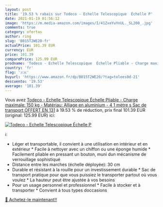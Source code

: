 ```yaml
---
layout: post
title: '19.53 % rabais sur Todeco - Echelle Telescopique  Échelle P'
date: 2021-01-19 01:56:12
image: 'https://m.media-amazon.com/images/I/41ZxeYuYnUL._SL200_.jpg'
comments: true
category: ofertas
author: ring
slug: 'B015T2WE20-fr'
actualPrice: 101.39 EUR
currency: EUR
price: 101.39
comparePrice: 125.99 EUR
prodname: 'Todeco - Echelle Telescopique  Échelle Pliable - Charge maximale: 150 kg - Matériau: Alliage en aluminium - 4 1 mètre s   Sac de transport OFFERT  EN 131'
country: 'fr'
flag: '🇫🇷'
buyurl: 'https://www.amazon.fr/dp/B015T2WE20/?tag=tolees0d-21'
descuento: '19.53'
average: '101.39'
---
```


Vous avez [Todeco - Echelle Telescopique  Échelle Pliable - Charge maximale: 150 kg - Matériau: Alliage en aluminium - 4 1 mètre s   Sac de transport OFFERT  EN 131](https://www.amazon.fr/dp/B015T2WE20/?tag=tolees0d-21)  à  19.53 % de réduction, prix final  101.39 EUR (original: 125.99 EUR) ici:

[![Todeco - Echelle Telescopique  Échelle P](https://m.media-amazon.com/images/I/41ZxeYuYnUL._SL200_.jpg)](https://www.amazon.fr/dp/B015T2WE20/?tag=tolees0d-21)

ℹ️:

- Léger et transportable, il convient à une utilisation en intérieur et en extérieur * Facile à nettoyer avec un chiffon ou une éponge humide * Facilement pliable en pressant un bouton, muni dun mécanisme de verrouillage sophistiqué
- Distance entre les marches (échelle déployée): 30 cm
- Durable et résistant à la rouille pour un investissement durable * Sac de transport pratique pour que vous puissiez le transporter partout où vous voulez * La hauteur peut être ajustée à vos besoins
- Pour un usage personnel et professionnel * Facile à stocker et à transporter * Convient à tous types doccasions

[🛒 Achetez-le maintenant!!](https://www.amazon.fr/dp/B015T2WE20/?tag=tolees0d-21)

